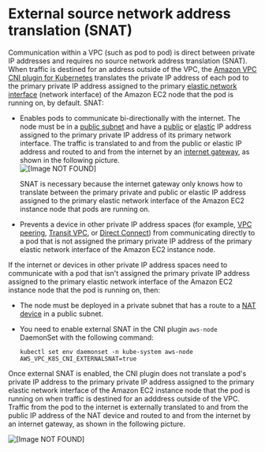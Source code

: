 # External source network address translation \(SNAT\)<a name="external-snat"></a>

Communication within a VPC \(such as pod to pod\) is direct between private IP addresses and requires no source network address translation \(SNAT\)\. When traffic is destined for an address outside of the VPC, the [Amazon VPC CNI plugin for Kubernetes](https://github.com/aws/amazon-vpc-cni-k8s) translates the private IP address of each pod to the primary private IP address assigned to the primary [elastic network interface](https://docs.aws.amazon.com/AWSEC2/latest/UserGuide/using-eni.html) \(network interface\) of the Amazon EC2 node that the pod is running on, by default\. SNAT:
+ Enables pods to communicate bi\-directionally with the internet\. The node must be in a [public subnet](https://docs.aws.amazon.com/vpc/latest/userguide/VPC_Subnets.html#vpc-subnet-basics) and have a [public](https://docs.aws.amazon.com/vpc/latest/userguide/vpc-ip-addressing.html) or [elastic](https://docs.aws.amazon.com/vpc/latest/userguide/vpc-eips.html) IP address assigned to the primary private IP address of its primary network interface\. The traffic is translated to and from the public or elastic IP address and routed to and from the internet by an [internet gateway](https://docs.aws.amazon.com/vpc/latest/userguide/VPC_Internet_Gateway.html), as shown in the following picture\.   
![\[Image NOT FOUND\]](http://docs.aws.amazon.com/eks/latest/userguide/images/SNAT-enabled.jpg)

  SNAT is necessary because the internet gateway only knows how to translate between the primary private and public or elastic IP address assigned to the primary elastic network interface of the Amazon EC2 instance node that pods are running on\.
+ Prevents a device in other private IP address spaces \(for example, [VPC peering](https://docs.aws.amazon.com/vpc/latest/peering/what-is-vpc-peering.html), [Transit VPC](https://docs.aws.amazon.com/aws-technical-content/latest/aws-vpc-connectivity-options/transit-vpc.html), or [Direct Connect](https://docs.aws.amazon.com/directconnect/latest/UserGuide/Welcome.html)\) from communicating directly to a pod that is not assigned the primary private IP address of the primary elastic network interface of the Amazon EC2 instance node\. 

If the internet or devices in other private IP address spaces need to communicate with a pod that isn't assigned the primary private IP address assigned to the primary elastic network interface of the Amazon EC2 instance node that the pod is running on, then:
+ The node must be deployed in a private subnet that has a route to a [NAT device](https://docs.aws.amazon.com/vpc/latest/userguide/vpc-nat-comparison.html) in a public subnet\.
+ You need to enable external SNAT in the CNI plugin `aws-node` DaemonSet with the following command:

  ```
  kubectl set env daemonset -n kube-system aws-node AWS_VPC_K8S_CNI_EXTERNALSNAT=true
  ```

Once external SNAT is enabled, the CNI plugin does not translate a pod's private IP address to the primary private IP address assigned to the primary elastic network interface of the Amazon EC2 instance node that the pod is running on when traffic is destined for an adddress outside of the VPC\. Traffic from the pod to the internet is externally translated to and from the public IP address of the NAT device and routed to and from the internet by an internet gateway, as shown in the following picture\.

![\[Image NOT FOUND\]](http://docs.aws.amazon.com/eks/latest/userguide/images/SNAT-disabled.jpg)